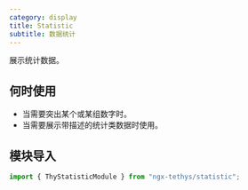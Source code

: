 ```yaml
---
category: display
title: Statistic
subtitle: 数据统计
---
```


<alert>展示统计数据。</alert>
## 何时使用
- 当需要突出某个或某组数字时。
- 当需要展示带描述的统计类数据时使用。


## 模块导入
```ts
import { ThyStatisticModule } from "ngx-tethys/statistic";
```

<examples/>
